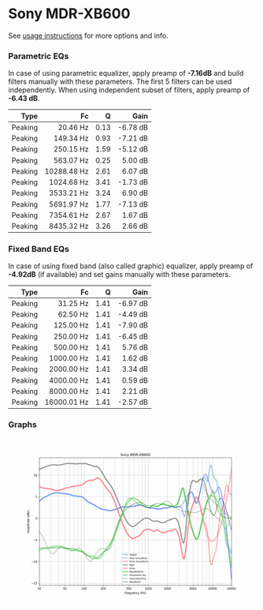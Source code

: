 # Sony MDR-XB600
See [usage instructions](https://github.com/jaakkopasanen/AutoEq#usage) for more options and info.

### Parametric EQs
In case of using parametric equalizer, apply preamp of **-7.16dB** and build filters manually
with these parameters. The first 5 filters can be used independently.
When using independent subset of filters, apply preamp of **-6.43 dB**.

| Type    | Fc          |    Q | Gain     |
|--------:|------------:|-----:|---------:|
| Peaking | 20.46 Hz    | 0.13 | -6.78 dB |
| Peaking | 149.34 Hz   | 0.93 | -7.21 dB |
| Peaking | 250.15 Hz   | 1.59 | -5.12 dB |
| Peaking | 563.07 Hz   | 0.25 | 5.00 dB  |
| Peaking | 10288.48 Hz | 2.61 | 6.07 dB  |
| Peaking | 1024.68 Hz  | 3.41 | -1.73 dB |
| Peaking | 3533.21 Hz  | 3.24 | 6.90 dB  |
| Peaking | 5691.97 Hz  | 1.77 | -7.13 dB |
| Peaking | 7354.61 Hz  | 2.67 | 1.67 dB  |
| Peaking | 8435.32 Hz  | 3.26 | 2.66 dB  |

### Fixed Band EQs
In case of using fixed band (also called graphic) equalizer, apply preamp of **-4.92dB**
(if available) and set gains manually with these parameters.

| Type    | Fc          |    Q | Gain     |
|--------:|------------:|-----:|---------:|
| Peaking | 31.25 Hz    | 1.41 | -6.97 dB |
| Peaking | 62.50 Hz    | 1.41 | -4.49 dB |
| Peaking | 125.00 Hz   | 1.41 | -7.90 dB |
| Peaking | 250.00 Hz   | 1.41 | -6.45 dB |
| Peaking | 500.00 Hz   | 1.41 | 5.76 dB  |
| Peaking | 1000.00 Hz  | 1.41 | 1.62 dB  |
| Peaking | 2000.00 Hz  | 1.41 | 3.34 dB  |
| Peaking | 4000.00 Hz  | 1.41 | 0.59 dB  |
| Peaking | 8000.00 Hz  | 1.41 | 2.21 dB  |
| Peaking | 16000.01 Hz | 1.41 | -2.57 dB |

### Graphs
![](./Sony%20MDR-XB600.png)
